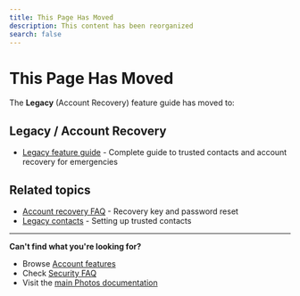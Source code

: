 ```yaml
---
title: This Page Has Moved
description: This content has been reorganized
search: false
---
```


# This Page Has Moved

The **Legacy** (Account Recovery) feature guide has moved to:

## Legacy / Account Recovery

- [Legacy feature guide](/photos/features/account/legacy/) - Complete guide to trusted contacts and account recovery for emergencies

## Related topics

- [Account recovery FAQ](/photos/faq/security-and-privacy#account-recovery) - Recovery key and password reset
- [Legacy contacts](/photos/faq/advanced-features#legacy) - Setting up trusted contacts

---

**Can't find what you're looking for?**

- Browse [Account features](/photos/features/account/family-plans)
- Check [Security FAQ](/photos/faq/security-and-privacy)
- Visit the [main Photos documentation](/photos/)
